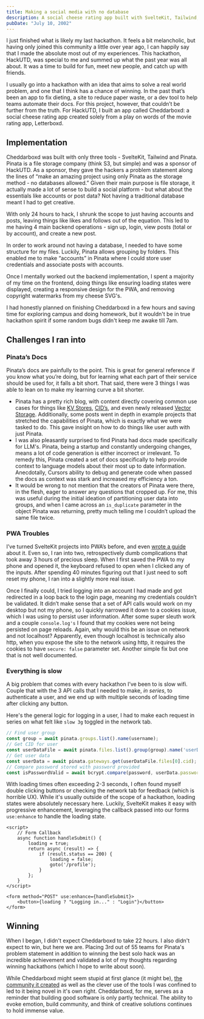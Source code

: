 ```yaml
---
title: Making a social media with no database   
description: A social cheese rating app built with SvelteKit, Tailwind, and Pinata.
pubDate: "July 10, 2002"
---
```

I just finished what is likely my last hackathon. It feels a bit melancholic, but having only joined this community a little over year ago, I can happily say that I made the absolute most out of my experiences. This hackathon, HackUTD, was special to me and summed up what the past year was all about. It was a time to build for fun, meet new people, and catch up with friends.

I usually go into a hackathon with an idea that aims to solve a real world problem, and one that I think has a chance of winning. In the past that’s been an app to fix dieting, a site to reduce paper waste, or a dev tool to help teams automate their docs. For this project, however, that couldn’t be further from the truth. For HackUTD, I built an app called Cheddarboxd: a social cheese rating app created solely from a play on words of the movie rating app, Letterboxd.

## Implementation

Cheddarboxd was built with only three tools - SvelteKit, Tailwind and Pinata. Pinata is a file storage company (think S3, but simple) and was a sponsor of HackUTD. As a sponsor, they gave the hackers a problem statement along the lines of “make an amazing project using only Pinata as the storage method - no databases allowed.” Given their main purpose is file storage, it actually made a lot of sense to build a social platform - but what about the essentials like accounts or post data? Not having a traditional database meant I had to get creative.

With only 24 hours to hack, I shrunk the scope to just having accounts and posts, leaving things like likes and follows out of the equation. This led to me having 4 main backend operations - sign up, login, view posts (total or by account), and create a new post.

In order to work around not having a database, I needed to have some structure for my files. Luckily, Pinata allows grouping by folders. This enabled me to make “accounts” in Pinata where I could store user credentials and associate posts with accounts. 

Once I mentally worked out the backend implementation, I spent a majority of my time on the frontend, doing things like ensuring loading states were displayed, creating a responsive design for the PWA, and removing copyright watermarks from my cheese SVG's.

I had honestly planned on finishing Cheddarboxd in a few hours and saving time for exploring campus and doing homework, but it wouldn't be in true hackathon spirit if some random bugs didn't keep me awake till 7am.

## Challenges I ran into
### Pinata’s Docs

Pinata’s docs are painfully to the point. This is great for general reference if you know what you’re doing, but for learning what each part of their service should be used for, it falls a bit short. That said, there were 3 things I was able to lean on to make my learning curve a bit shorter. 

- Pinata has a pretty rich blog, with content directly covering common use cases for things like [KV Stores](https://pinata.cloud/blog/pinatas-kv-store-a-file-centric-database/), [CID’s](https://pinata.cloud/blog/the-power-of-content-identifiers-cids/), and even newly released [Vector Storage](https://pinata.cloud/blog/we-built-vector-storage-on-upload-want-in/). Additionally, some posts went in depth in example projects that stretched the capabilities of Pinata, which is exactly what we were tasked to do. This gave insight on how to do things like user auth with just Pinata.
- I was also pleasantly surprised to find Pinata had docs made specifically for LLM's. Pinata, being a startup and constantly undergoing changes, means a lot of code generation is either incorrect or irrelevant. To remedy this, Pinata created a set of docs specifically to help provide context to language models about their most up to date information. Anecdotally, Cursors ability to debug and generate code when passed the docs as context was stark and increased my efficiency a ton.
- It would be wrong to not mention that the creators of Pinata were there, in the flesh, eager to answer any questions that cropped up. For me, this was useful during the initial ideation of partitioning user data into groups, and when I came across an `is_duplicate` parameter in the object Pinata was returning, pretty much telling me I couldn’t upload the same file twice.

### PWA Troubles

I’ve turned SvelteKit projects into PWA’s before, and even [wrote a guide](https://www.joemmalatesta.com/writing/sveltekit-pwa) about it. Even so, I ran into two, retrospectively dumb complications that took away 3 hours of precious sleep. When I first saved the PWA to my phone and opened it, the keyboard refused to open when I clicked any of the inputs. After spending 40 minutes figuring out that I just need to soft reset my phone, I ran into a slightly more real issue.

Once I finally could, I tried logging into an account I had made and got redirected in a loop back to the login page, meaning my credentials couldn’t be validated. It didn’t make sense that a set of API calls would work on my desktop but not my phone, so I quickly narrowed it down to a cookies issue, which I was using to persist user information. After some super sleuth work and a couple `console.log's` I found that my cookies were not being persisted on page reloads. Again, why would this be an issue on network and not localhost? Apparently, even though localhost is technically also http, when you expose the site to the network using http, it requires the cookies to have `secure: false` parameter set. Another simple fix but one that is not well documented.

### Everything is slow

A big problem that comes with every hackathon I’ve been to is slow wifi. Couple that with the 3 API calls that I needed to make, *in series*, to authenticate a user, and we end up with multiple seconds of loading time after clicking any button.

Here's the general logic for logging in a user, I had to make each request in series on what felt like `slow 3g` toggled in the network tab.
```ts
// Find user group
const group = await pinata.groups.list().name(username);
// Get CID for user
const userDataFile = await pinata.files.list().group(group).name('userData');
// Get user data
const userData = await pinata.gateways.get(userDataFile.files[0].cid);
// Compare password stored with password provided
const isPasswordValid = await bcrypt.compare(password, userData.password);
```
With loading times often exceeding 2-3 seconds, I often found myself double clicking buttons or checking the network tab for feedback (which is horrible UX). While it's usually outside of the scope of a hackathon, loading states were absolutely necessary here. Luckily, SvelteKit makes it easy with progressive enhancement, leveraging the callback passed into our forms `use:enhance` to handle the loading state.

```svelte
<script>
    // Form Callback
	async function handleSubmit() {
        loading = true;
		return async (result) => {
			if (result.status == 200) {
                loading = false;
                goto('/profile');
            }
        };
    }
</script>

<form method="POST" use:enhance={handleSubmit}>
	<button>{loading ? "Logging in..." : "Login"}</button>
</form>
```

## Winning
When I began, I didn't expect Cheddarboxd to take 22 hours. I also didn't expect to win, but here we are. Placing 3rd out of 55 teams for Pinata's problem statement in addition to winning the best solo hack was an incredible achievement and validated a lot of my thoughts regarding winning hackathons (which I hope to write about soon).

While Cheddarboxd might seem stupid at first glance (it might be), [the community it created](https://www.linkedin.com/feed/update/urn:li:activity:7265066166404947970/) as well as the clever use of the tools I was confined to led to it being novel in it's own right. Cheddarboxd, for me, serves as a reminder that building good software is only partly technical. The ability to evoke emotion, build community, and think of creative solutions continues to hold immense value.